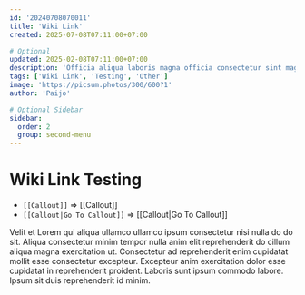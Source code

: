 ```yaml
---
id: '20240708070011'
title: 'Wiki Link'
created: 2025-07-08T07:11:00+07:00

# Optional
updated: 2025-02-08T07:11:00+07:00
description: 'Officia aliqua laboris magna officia consectetur sint magna amet.'
tags: ['Wiki Link', 'Testing', 'Other']
image: 'https://picsum.photos/300/600?1'
author: 'Paijo'

# Optional Sidebar
sidebar: 
  order: 2
  group: second-menu
---
```


# Wiki Link Testing

- `[[Callout]]` => [[Callout]]
- `[[Callout|Go To Callout]]` => [[Callout|Go To Callout]]

Velit et Lorem qui aliqua ullamco ullamco ipsum consectetur nisi nulla do do sit. Aliqua consectetur minim tempor nulla anim elit reprehenderit do cillum aliqua magna exercitation ut. Consectetur ad reprehenderit enim cupidatat mollit esse consectetur excepteur. Excepteur anim exercitation dolor esse cupidatat in reprehenderit proident. Laboris sunt ipsum commodo labore. Ipsum sit duis reprehenderit id minim.
